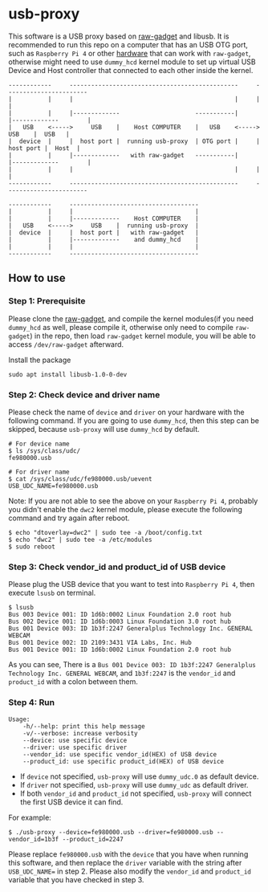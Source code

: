 # usb-proxy

This software is a USB proxy based on [raw-gadget](https://github.com/xairy/raw-gadget) and libusb. It is recommended to run this repo on a computer that has an USB OTG port, such as `Raspberry Pi 4` or other [hardware](https://github.com/xairy/raw-gadget/tree/master/tests#results) that can work with `raw-gadget`, otherwise might need to use `dummy_hcd` kernel module to set up virtual USB Device and Host controller that connected to each other inside the kernel.

```
------------     -----------------------------------------------     -----------------------
|          |     |                                             |     |                     |
|          |     |-------------                     -----------|     |-------------        |
|   USB    <----->     USB    |    Host COMPUTER    |   USB    <----->     USB    |  USB   |
|  device  |     |  host port |  running usb-proxy  | OTG port |     |  host port |  Host  |
|          |     |-------------   with raw-gadget   -----------|     |-------------        |
|          |     |                                             |     |                     |
------------     -----------------------------------------------     -----------------------
```

```
------------     ------------------------------------
|          |     |                                  |
|          |     |-------------    Host COMPUTER    |
|   USB    <----->     USB    |  running usb-proxy  |
|  device  |     |  host port |   with raw-gadget   |
|          |     |-------------    and dummy_hcd    |
|          |     |                                  |
------------     ------------------------------------
```

## How to use

### Step 1: Prerequisite

Please clone the [raw-gadget](https://github.com/xairy/raw-gadget), and compile the kernel modules(if you need `dummy_hcd` as well, please compile it, otherwise only need to compile `raw-gadget`) in the repo, then load `raw-gadget` kernel module, you will be able to access `/dev/raw-gadget` afterward.

Install the package
```shell
sudo apt install libusb-1.0-0-dev
```

### Step 2: Check device and driver name

Please check the name of `device` and `driver` on your hardware with the following command. If you are going to use `dummy_hcd`, then this step can be skipped, because `usb-proxy` will use `dummy_hcd` by default.

```shell
# For device name
$ ls /sys/class/udc/
fe980000.usb
```

```shell
# For driver name
$ cat /sys/class/udc/fe980000.usb/uevent
USB_UDC_NAME=fe980000.usb
```

Note: If you are not able to see the above on your `Raspberry Pi 4`, probably you didn't enable the `dwc2` kernel module, please execute the following command and try again after reboot.

```shell
$ echo "dtoverlay=dwc2" | sudo tee -a /boot/config.txt
$ echo "dwc2" | sudo tee -a /etc/modules
$ sudo reboot
```

### Step 3: Check vendor_id and product_id of USB device

Please plug the USB device that you want to test into `Raspberry Pi 4`, then execute `lsusb` on terminal.

```shell
$ lsusb
Bus 003 Device 001: ID 1d6b:0002 Linux Foundation 2.0 root hub
Bus 002 Device 001: ID 1d6b:0003 Linux Foundation 3.0 root hub
Bus 001 Device 003: ID 1b3f:2247 Generalplus Technology Inc. GENERAL WEBCAM
Bus 001 Device 002: ID 2109:3431 VIA Labs, Inc. Hub
Bus 001 Device 001: ID 1d6b:0002 Linux Foundation 2.0 root hub
```

As you can see, There is a `Bus 001 Device 003: ID 1b3f:2247 Generalplus Technology Inc. GENERAL WEBCAM`, and `1b3f:2247` is the `vendor_id` and `product_id` with a colon between them.

### Step 4: Run
```
Usage:
    -h/--help: print this help message
    -v/--verbose: increase verbosity
    --device: use specific device
    --driver: use specific driver
    --vendor_id: use specific vendor_id(HEX) of USB device
    --product_id: use specific product_id(HEX) of USB device
```
- If `device` not specified, `usb-proxy` will use `dummy_udc.0` as default device.
- If `driver` not specified, `usb-proxy` will use `dummy_udc` as default driver.
- If both `vendor_id` and `product_id` not specified, `usb-proxy` will connect the first USB device it can find.

For example:
```shell
$ ./usb-proxy --device=fe980000.usb --driver=fe980000.usb --vendor_id=1b3f --product_id=2247
```

Please replace `fe980000.usb` with the `device` that you have when running this software, and then replace the `driver` variable with the string after `USB_UDC_NAME=` in step 2. Please also modify the `vendor_id` and `product_id` variable that you have checked in step 3.
